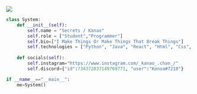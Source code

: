 <img src="https://media.discordapp.net/attachments/817191295050973235/901200563268644864/imageonline-co-roundcorner.png">

```python
class System:
    def __init__(self):
        self.name = "Secrets / Kanao"
        self.role = ["Student","Programmer"]
        self.bio=["I Make Things Or Make Things That Break Things"]
        self.technologies = ["Python", "Java", "React", "Html", "Css", "JavaScript", "C"]
        
    def socials(self):
        self.instagram="https://www.instagram.com/_kanao_.chan_/"
        self.discord={"id":734372837149769771, "user":"Konoa#7218"}

if __name__=="__main__":
    me=System()
```
